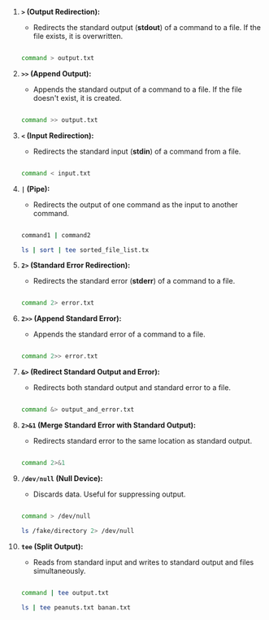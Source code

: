 1. **`>` (Output Redirection):**
    - Redirects the standard output (**stdout**) of a command to a file. If the file exists, it is overwritten.
    
    ```bash
    
    command > output.txt
    ```
    
2. **`>>` (Append Output):**
    - Appends the standard output of a command to a file. If the file doesn't exist, it is created.
    
    ```bash
    
    command >> output.txt
    ```
    
3. **`<` (Input Redirection):**
    - Redirects the standard input (**stdin**) of a command from a file.
    
    ```bash
    
    command < input.txt
    ```
    
4. **`|` (Pipe):**
    - Redirects the output of one command as the input to another command.
    
    ```bash
    
    command1 | command2
    
    ls | sort | tee sorted_file_list.tx
    ```
    
5. **`2>` (Standard Error Redirection):**
    - Redirects the standard error (**stderr**) of a command to a file.
    
    ```bash
    
    command 2> error.txt
    ```
    
6. **`2>>` (Append Standard Error):**
    - Appends the standard error of a command to a file.
    
    ```bash
    
    command 2>> error.txt
    ```
    
7. **`&>` (Redirect Standard Output and Error):**
    - Redirects both standard output and standard error to a file.
    
    ```bash
    
    command &> output_and_error.txt
    ```
    
8. **`2>&1` (Merge Standard Error with Standard Output):**
    - Redirects standard error to the same location as standard output.
    
    ```bash
    
    command 2>&1
    ```
    
9. **`/dev/null` (Null Device):**
    - Discards data. Useful for suppressing output.
    
    ```bash
    
    command > /dev/null
    
    ls /fake/directory 2> /dev/null
    ```
    
10. **`tee` (Split Output):**
    - Reads from standard input and writes to standard output and files simultaneously.
    
    ```bash
    
    command | tee output.txt
    
    ls | tee peanuts.txt banan.txt
    ```
